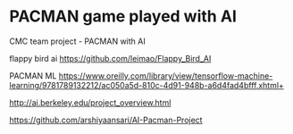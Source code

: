 # PACMAN game played with AI
CMC team project - PACMAN with AI

flappy bird ai
https://github.com/leimao/Flappy_Bird_AI

PACMAN ML
https://www.oreilly.com/library/view/tensorflow-machine-learning/9781789132212/ac050a5d-810c-4d91-948b-a6d4fad4bfff.xhtml+

http://ai.berkeley.edu/project_overview.html

https://github.com/arshiyaansari/AI-Pacman-Project
